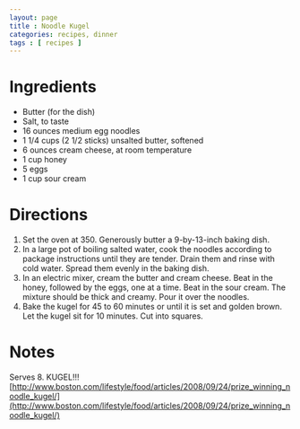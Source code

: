 ```yaml
---
layout: page
title : Noodle Kugel
categories: recipes, dinner
tags : [ recipes ]
---
```


# Ingredients

* Butter (for the dish)
* Salt, to taste
* 16 ounces medium egg noodles
* 1 1/4 cups (2 1/2 sticks) unsalted butter, softened
* 6 ounces cream cheese, at room temperature
* 1 cup honey
* 5 eggs
* 1 cup sour cream

# Directions

1. Set the oven at 350. Generously butter a 9-by-13-inch baking dish.
1. In a large pot of boiling salted water, cook the noodles according to package instructions until they are tender. Drain them and rinse with cold water. Spread them evenly in the baking dish.
1. In an electric mixer, cream the butter and cream cheese. Beat in the honey, followed by the eggs, one at a time. Beat in the sour cream. The mixture should be thick and creamy. Pour it over the noodles.
1. Bake the kugel for 45 to 60 minutes or until it is set and golden brown. Let the kugel sit for 10 minutes. Cut into squares.

# Notes
Serves 8. KUGEL!!!
[http://www.boston.com/lifestyle/food/articles/2008/09/24/prize_winning_noodle_kugel/](http://www.boston.com/lifestyle/food/articles/2008/09/24/prize_winning_noodle_kugel/)


